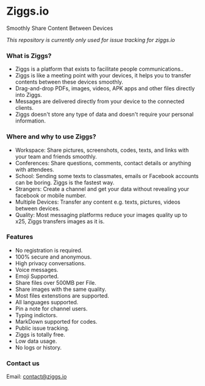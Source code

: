 # Ziggs.io
Smoothly Share Content Between Devices

*This repository is currently only used for issue tracking for ziggs.io*

### What is Ziggs?

- Ziggs is a platform that exists to facilitate people communications..
- Ziggs is like a meeting point with your devices, it helps you to transfer contents between these devices smoothly.
- Drag-and-drop PDFs, images, videos, APK apps and other files directly into Ziggs.
- Messages are delivered directly from your device to the connected clients.
- Ziggs doesn't store any type of data and doesn't require your personal information.

### Where and why to use Ziggs?

- Workspace: Share pictures, screenshots, codes, texts, and links with your team and friends smoothly.
- Conferences: Share questions, comments, contact details or anything with attendees.
- School: Sending some texts to classmates, emails or Facebook accounts can be boring. Ziggs is the fastest way.
- Strangers: Create a channel and get your data without revealing your facebook or mobile number.
- Multiple Devices: Transfer any content e.g. texts, pictures, videos between devices.
- Quality: Most messaging platforms reduce your images quality up to x25, Ziggs transfers images as it is.

### Features

- No registration is required.
- 100% secure and anonymous.
- High privacy conversations.
- Voice messages.
- Emoji Supported.
- Share files over 500MB per File.
- Share images with the same quality.
- Most files extenstions are supported.
- All languages supported.
- Pin a note for channel users.
- Typing indictors.
- MarkDown supported for codes.
- Public issue tracking.
- Ziggs is totally free.
- Low data usage.
- No logs or history.


### Contact us

Email: [contact@ziggs.io](mailto:contact@ziggs.io)
